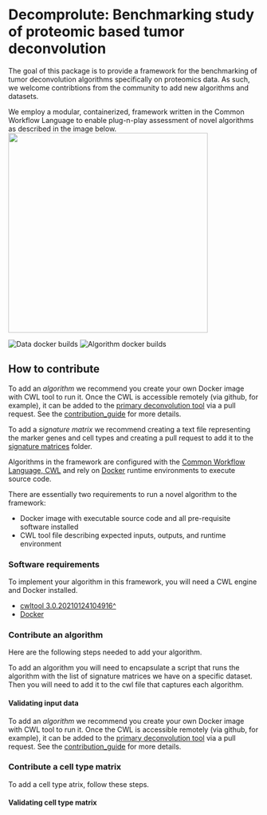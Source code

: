 # Decomprolute: Benchmarking study of proteomic based tumor deconvolution
The goal of this package is to provide a framework for the benchmarking of tumor deconvolution algorithms specifically on proteomics data. As such, we welcome contribtions from the community to add new algorithms and datasets.

We employ a modular, containerized, framework written in the Common Workflow Language to enable plug-n-play assessment of novel algorithms as described in the image below.
<img src="docs/deconvFIgure1.png" width="400">


![Data docker builds](https://github.com/pnnl-compBio/decomprolute/actions/workflows/docker-build.yml/badge.svg)
![Algorithm docker builds](https://github.com/pnnl-compBio/decomprolute/actions/workflows/alg-docker-build.yml/badge.svg)

## How to contribute

To add an *algorithm* we recommend you create your own Docker image with CWL tool to run it. Once the CWL is accessible remotely (via github, for example), it can be added to the [primary deconvolution tool](./metrics/run-deconv.cwl) via a pull request. See the [contribution_guide](./contribution_guide) for more details.

To add a *signature matrix* we recommend creating a text file representing the marker genes and cell types and creating a pull request to add it to the [signature matrices](./signature_matrices) folder.

Algorithms in the framework are configured with the [Common Workflow Language, CWL](#https://www.commonwl.org/user_guide/) and rely on [Docker](https://www.docker.com/) runtime environments to execute source code.

There are essentially two requirements to run a novel algorithm to the framework:

- Docker image with executable source code and all pre-requisite software installed
- CWL tool file describing expected inputs, outputs, and runtime environment

### Software requirements

To implement your algorithm in this framework, you will need a CWL engine and Docker installed.

- [cwltool 3.0.20210124104916^](https://github.com/common-workflow-language/cwltool)
- [Docker](https://docs.docker.com/get-docker/)

### Contribute an algorithm

Here are the following steps needed to add your algorithm.

To add an algorithm you will need to encapsulate a script that runs the algorithm with the list of signature matrices we have on a specific dataset. Then you will need to add it to the cwl file that captures each algorithm.


#### Validating input data

To add an *algorithm* we recommend you create your own Docker image with CWL tool to run it. Once the CWL is accessible remotely (via github, for example), it can be added to the [primary deconvolution tool](./metrics/run-deconv.cwl) via a pull request. See the [contribution_guide](./contribution_guide) for more details.

### Contribute a cell type matrix
To add a cell type atrix, follow these steps.

#### Validating cell type matrix
